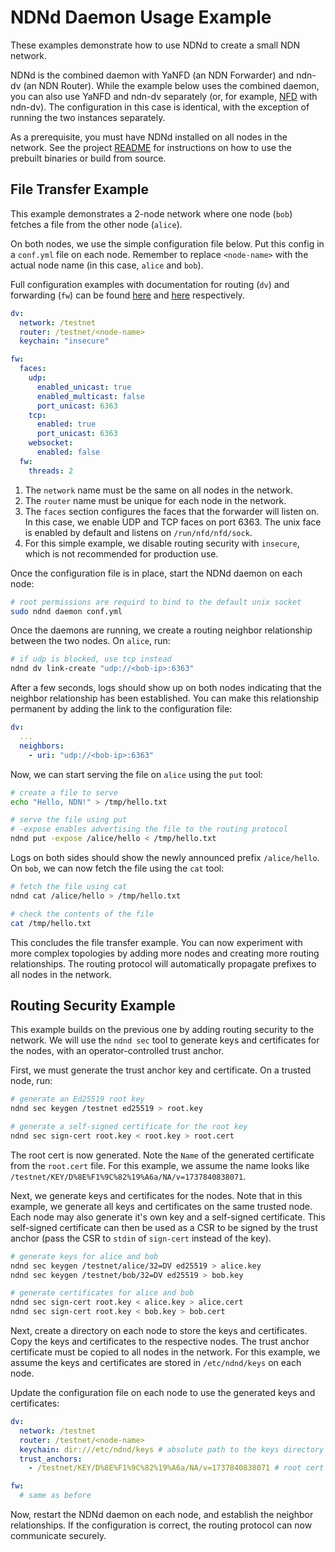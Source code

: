 # NDNd Daemon Usage Example

These examples demonstrate how to use NDNd to create a small NDN network.

NDNd is the combined daemon with YaNFD (an NDN Forwarder) and ndn-dv (an NDN Router). While the example below uses the combined daemon, you can also use YaNFD and ndn-dv separately (or, for example, [NFD](https://github.com/named-data/NFD) with ndn-dv). The configuration in this case is identical, with the exception of running the two instances separately.

As a prerequisite, you must have NDNd installed on all nodes in the network. See the project [README](https://github.com/named-data/ndnd) for instructions on how to use the prebuilt binaries or build from source.

## File Transfer Example

This example demonstrates a 2-node network where one node (`bob`) fetches a file from the other node (`alice`).

On both nodes, we use the simple configuration file below. Put this config in a `conf.yml` file on each node. Remember to replace `<node-name>` with the actual node name (in this case, `alice` and `bob`).

Full configuration examples with documentation for routing (`dv`) and forwarding (`fw`) can be found [here](../dv/dv.sample.yml) and [here](../fw/yanfd.sample.yml) respectively.

```yaml
dv:
  network: /testnet
  router: /testnet/<node-name>
  keychain: "insecure"

fw:
  faces:
    udp:
      enabled_unicast: true
      enabled_multicast: false
      port_unicast: 6363
    tcp:
      enabled: true
      port_unicast: 6363
    websocket:
      enabled: false
  fw:
    threads: 2
```

1. The `network` name must be the same on all nodes in the network.
2. The `router` name must be unique for each node in the network.
3. The `faces` section configures the faces that the forwarder will listen on. In this case, we enable UDP and TCP faces on port 6363. The unix face is enabled by default and listens on `/run/nfd/nfd/sock`.
4. For this simple example, we disable routing security with `insecure`, which is not recommended for production use.

Once the configuration file is in place, start the NDNd daemon on each node:

```sh
# root permissions are requird to bind to the default unix socket
sudo ndnd daemon conf.yml
```

Once the daemons are running, we create a routing neighbor relationship between the two nodes. On `alice`, run:

```sh
# if udp is blocked, use tcp instead
ndnd dv link-create "udp://<bob-ip>:6363"
```

After a few seconds, logs should show up on both nodes indicating that the neighbor relationship has been established.
You can make this relationship permanent by adding the link to the configuration file:

```yaml
dv:
  ...
  neighbors:
    - uri: "udp://<bob-ip>:6363"
```

Now, we can start serving the file on `alice` using the `put` tool:

```sh
# create a file to serve
echo "Hello, NDN!" > /tmp/hello.txt

# serve the file using put
# -expose enables advertising the file to the routing protocol
ndnd put -expose /alice/hello < /tmp/hello.txt
```

Logs on both sides should show the newly announced prefix `/alice/hello`.
On `bob`, we can now fetch the file using the `cat` tool:

```sh
# fetch the file using cat
ndnd cat /alice/hello > /tmp/hello.txt

# check the contents of the file
cat /tmp/hello.txt
```

This concludes the file transfer example. You can now experiment with more complex topologies by adding more nodes and creating more routing relationships. The routing protocol will automatically propagate prefixes to all nodes in the network.

## Routing Security Example

This example builds on the previous one by adding routing security to the network. We will use the `ndnd sec` tool to generate keys and certificates for the nodes, with an operator-controlled trust anchor.

First, we must generate the trust anchor key and certificate. On a trusted node, run:

```sh
# generate an Ed25519 root key
ndnd sec keygen /testnet ed25519 > root.key

# generate a self-signed certificate for the root key
ndnd sec sign-cert root.key < root.key > root.cert
```

The root cert is now generated. Note the `Name` of the generated certificate from the `root.cert` file. For this example, we assume the name looks like `/testnet/KEY/D%8E%F1%9C%82%19%A6a/NA/v=1737840838071`.

Next, we generate keys and certificates for the nodes. Note that in this example, we generate all keys and certificates on the same trusted node. Each node may also generate it's own key and a self-signed certificate. This self-signed certificate can then be used as a CSR to be signed by the trust anchor (pass the CSR to `stdin` of `sign-cert` instead of the key).

```sh
# generate keys for alice and bob
ndnd sec keygen /testnet/alice/32=DV ed25519 > alice.key
ndnd sec keygen /testnet/bob/32=DV ed25519 > bob.key

# generate certificates for alice and bob
ndnd sec sign-cert root.key < alice.key > alice.cert
ndnd sec sign-cert root.key < bob.key > bob.cert
```

Next, create a directory on each node to store the keys and certificates.
Copy the keys and certificates to the respective nodes.
The trust anchor certificate must be copied to all nodes in the network.
For this example, we assume the keys and certificates are stored in `/etc/ndnd/keys` on each node.

Update the configuration file on each node to use the generated keys and certificates:

```yaml
dv:
  network: /testnet
  router: /testnet/<node-name>
  keychain: dir:///etc/ndnd/keys # absolute path to the keys directory
  trust_anchors:
    - /testnet/KEY/D%8E%F1%9C%82%19%A6a/NA/v=1737840838071 # root cert name

fw:
  # same as before
```

Now, restart the NDNd daemon on each node, and establish the neighbor relationships. If the configuration is correct, the routing protocol can now communicate securely.
